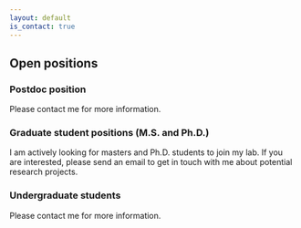 ```yaml
---
layout: default
is_contact: true
---
```


## Open positions

### Postdoc position

Please contact me for more information.

### Graduate student positions (M.S. and Ph.D.)

I am actively looking for masters and Ph.D. students to join my lab. If you are interested, please send an email to get in touch with me about potential research projects.

### Undergraduate students

Please contact me for more information.
